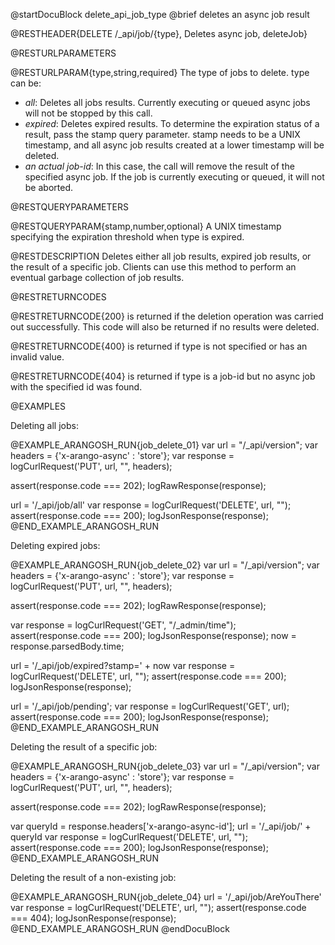 
@startDocuBlock delete_api_job_type
@brief deletes an async job result

@RESTHEADER{DELETE /_api/job/{type}, Deletes async job, deleteJob}

@RESTURLPARAMETERS

@RESTURLPARAM{type,string,required}
The type of jobs to delete. type can be:
* *all*: Deletes all jobs results. Currently executing or queued async
  jobs will not be stopped by this call.
* *expired*: Deletes expired results. To determine the expiration status of a
  result, pass the stamp query parameter. stamp needs to be a UNIX timestamp,
  and all async job results created at a lower timestamp will be deleted.
* *an actual job-id*: In this case, the call will remove the result of the
  specified async job. If the job is currently executing or queued, it will
  not be aborted.

@RESTQUERYPARAMETERS

@RESTQUERYPARAM{stamp,number,optional}
A UNIX timestamp specifying the expiration threshold when type is expired.

@RESTDESCRIPTION
Deletes either all job results, expired job results, or the result of a
specific job.
Clients can use this method to perform an eventual garbage collection of job
results.

@RESTRETURNCODES

@RESTRETURNCODE{200}
is returned if the deletion operation was carried out successfully.
This code will also be returned if no results were deleted.

@RESTRETURNCODE{400}
is returned if type is not specified or has an invalid value.

@RESTRETURNCODE{404}
is returned if type is a job-id but no async job with the specified id was
found.

@EXAMPLES

Deleting all jobs:

@EXAMPLE_ARANGOSH_RUN{job_delete_01}
  var url = "/_api/version";
  var headers = {'x-arango-async' : 'store'};
  var response = logCurlRequest('PUT', url, "", headers);

  assert(response.code === 202);
  logRawResponse(response);

  url = '/_api/job/all'
  var response = logCurlRequest('DELETE', url, "");
  assert(response.code === 200);
  logJsonResponse(response);
@END_EXAMPLE_ARANGOSH_RUN

Deleting expired jobs:

@EXAMPLE_ARANGOSH_RUN{job_delete_02}
  var url = "/_api/version";
  var headers = {'x-arango-async' : 'store'};
  var response = logCurlRequest('PUT', url, "", headers);

  assert(response.code === 202);
  logRawResponse(response);

  var response = logCurlRequest('GET', "/_admin/time");
  assert(response.code === 200);
  logJsonResponse(response);
  now = response.parsedBody.time;

  url = '/_api/job/expired?stamp=' + now
  var response = logCurlRequest('DELETE', url, "");
  assert(response.code === 200);
  logJsonResponse(response);

  url = '/_api/job/pending';
  var response = logCurlRequest('GET', url);
  assert(response.code === 200);
  logJsonResponse(response);
@END_EXAMPLE_ARANGOSH_RUN

Deleting the result of a specific job:

@EXAMPLE_ARANGOSH_RUN{job_delete_03}
  var url = "/_api/version";
  var headers = {'x-arango-async' : 'store'};
  var response = logCurlRequest('PUT', url, "", headers);

  assert(response.code === 202);
  logRawResponse(response);

  var queryId = response.headers['x-arango-async-id'];
  url = '/_api/job/' + queryId
  var response = logCurlRequest('DELETE', url, "");
  assert(response.code === 200);
  logJsonResponse(response);
@END_EXAMPLE_ARANGOSH_RUN

Deleting the result of a non-existing job:

@EXAMPLE_ARANGOSH_RUN{job_delete_04}
  url = '/_api/job/AreYouThere'
  var response = logCurlRequest('DELETE', url, "");
  assert(response.code === 404);
  logJsonResponse(response);
@END_EXAMPLE_ARANGOSH_RUN
@endDocuBlock
